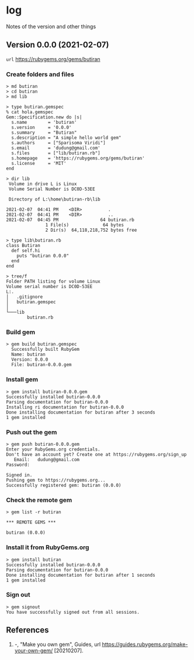 # log
Notes of the version and other things


## Version 0.0.0 (2021-02-07)
`url` <https://rubygems.org/gems/butiran>

### Create folders and files
```
> md butiran
> cd butiran
> md lib
```

```
> type butiran.gemspec
% cat hola.gemspec
Gem::Specification.new do |s|
  s.name        = 'butiran'
  s.version     = '0.0.0'
  s.summary     = "Butiran"
  s.description = "A simple hello world gem"
  s.authors     = ["Sparisoma Viridi"]
  s.email       = 'dudung@gmail.com'
  s.files       = ["lib/butiran.rb"]
  s.homepage    = 'https://rubygems.org/gems/butiran'
  s.license     = 'MIT'
end
```

```
> dir lib
 Volume in drive L is Linux
 Volume Serial Number is DC0D-53EE

 Directory of L:\home\butiran-rb\lib

2021-02-07  04:41 PM    <DIR>          .
2021-02-07  04:41 PM    <DIR>          ..
2021-02-07  04:45 PM                64 butiran.rb
               1 File(s)             64 bytes
               2 Dir(s)  64,118,218,752 bytes free
```

```
> type lib\butiran.rb
class Butiran
  def self.hi
    puts "butiran 0.0.0"
  end
end
```

```
> tree/f
Folder PATH listing for volume Linux
Volume serial number is DC0D-53EE
L:.
│   .gitignore
│   butiran.gemspec
│
└───lib
        butiran.rb
```

### Build gem
```
> gem build butiran.gemspec
  Successfully built RubyGem
  Name: butiran
  Version: 0.0.0
  File: butiran-0.0.0.gem
```

### Install gem
```
> gem install butiran-0.0.0.gem
Successfully installed butiran-0.0.0
Parsing documentation for butiran-0.0.0
Installing ri documentation for butiran-0.0.0
Done installing documentation for butiran after 3 seconds
1 gem installed
```

### Push out the gem
```
> gem push butiran-0.0.0.gem
Enter your RubyGems.org credentials.
Don't have an account yet? Create one at https://rubygems.org/sign_up
   Email:   dudung@gmail.com
Password:

Signed in.
Pushing gem to https://rubygems.org...
Successfully registered gem: butiran (0.0.0)
```

### Check the remote gem
```
> gem list -r butiran

*** REMOTE GEMS ***

butiran (0.0.0)
```

### Install it from RubyGems.org
```
> gem install butiran
Successfully installed butiran-0.0.0
Parsing documentation for butiran-0.0.0
Done installing documentation for butiran after 1 seconds
1 gem installed
```

### Sign out
```
> gem signout
You have successfully signed out from all sessions.
```

## References
1. -, "Make you own gem", Guides, url <https://guides.rubygems.org/make-your-own-gem/> [20210207].

